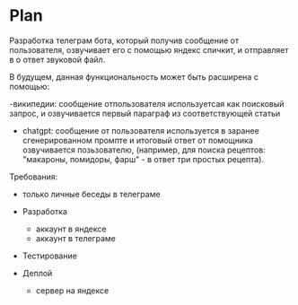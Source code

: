 # Plan

Разработка телеграм бота, который получив сообщение от пользователя, озвучивает его с помощью яндекс спичкит, и отправляет в о ответ звуковой файл.

В будущем, данная функциональность может быть расширена с помощью:

-википедии: сообщение отпользователя используетсая как поисковый запрос, и озвучивается первый параграф из соответствующей статьи 

- chatgpt: сообщение от пользователя используется в заранее сгенерированном промпте и итоговый ответ от помощника озвучивается позьзователю, (например, для поиска рецептов: "макароны, помидоры, фарш" - в ответ три простых рецепта).

Требования:
- только личные беседы в телеграме

- Разработка
    - аккаунт в яндексе
    - аккаунт в телеграме
- Тестирование
- Деплой    
    - сервер на яндексе